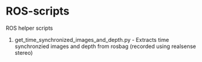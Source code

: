 # ROS-scripts
ROS helper scripts 
1. get_time_synchronized_images_and_depth.py - Extracts time synchronzied images and depth from rosbag (recorded using realsense stereo)
